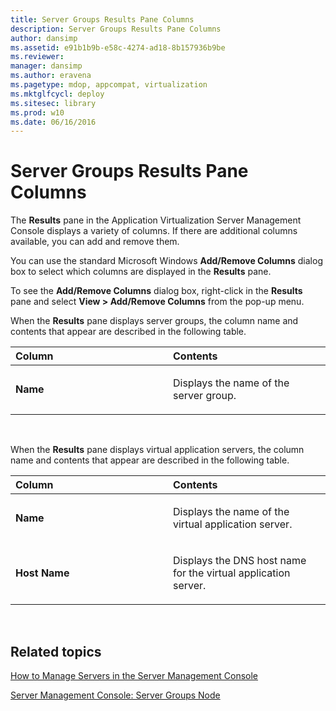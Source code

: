 ```yaml
---
title: Server Groups Results Pane Columns
description: Server Groups Results Pane Columns
author: dansimp
ms.assetid: e91b1b9b-e58c-4274-ad18-8b157936b9be
ms.reviewer: 
manager: dansimp
ms.author: eravena
ms.pagetype: mdop, appcompat, virtualization
ms.mktglfcycl: deploy
ms.sitesec: library
ms.prod: w10
ms.date: 06/16/2016
---
```



# Server Groups Results Pane Columns


The **Results** pane in the Application Virtualization Server Management Console displays a variety of columns. If there are additional columns available, you can add and remove them.

You can use the standard Microsoft Windows **Add/Remove Columns** dialog box to select which columns are displayed in the **Results** pane.

To see the **Add/Remove Columns** dialog box, right-click in the **Results** pane and select **View &gt; Add/Remove Columns** from the pop-up menu.

When the **Results** pane displays server groups, the column name and contents that appear are described in the following table.

<table>
<colgroup>
<col width="50%" />
<col width="50%" />
</colgroup>
<thead>
<tr class="header">
<th align="left">Column</th>
<th align="left">Contents</th>
</tr>
</thead>
<tbody>
<tr class="odd">
<td align="left"><p><strong>Name</strong></p></td>
<td align="left"><p>Displays the name of the server group.</p></td>
</tr>
</tbody>
</table>

 

When the **Results** pane displays virtual application servers, the column name and contents that appear are described in the following table.

<table>
<colgroup>
<col width="50%" />
<col width="50%" />
</colgroup>
<thead>
<tr class="header">
<th align="left">Column</th>
<th align="left">Contents</th>
</tr>
</thead>
<tbody>
<tr class="odd">
<td align="left"><p><strong>Name</strong></p></td>
<td align="left"><p>Displays the name of the virtual application server.</p></td>
</tr>
<tr class="even">
<td align="left"><p><strong>Host Name</strong></p></td>
<td align="left"><p>Displays the DNS host name for the virtual application server.</p></td>
</tr>
</tbody>
</table>

 

## Related topics


[How to Manage Servers in the Server Management Console](how-to-manage-servers-in-the-server-management-console.md)

[Server Management Console: Server Groups Node](server-management-console-server-groups-node.md)

 

 





